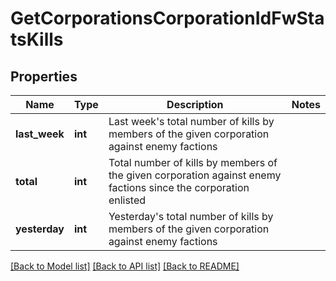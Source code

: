 # GetCorporationsCorporationIdFwStatsKills

## Properties
Name | Type | Description | Notes
------------ | ------------- | ------------- | -------------
**last_week** | **int** | Last week&#x27;s total number of kills by members of the given corporation against enemy factions | 
**total** | **int** | Total number of kills by members of the given corporation against enemy factions since the corporation enlisted | 
**yesterday** | **int** | Yesterday&#x27;s total number of kills by members of the given corporation against enemy factions | 

[[Back to Model list]](../../README.md#documentation-for-models) [[Back to API list]](../../README.md#documentation-for-api-endpoints) [[Back to README]](../../README.md)

